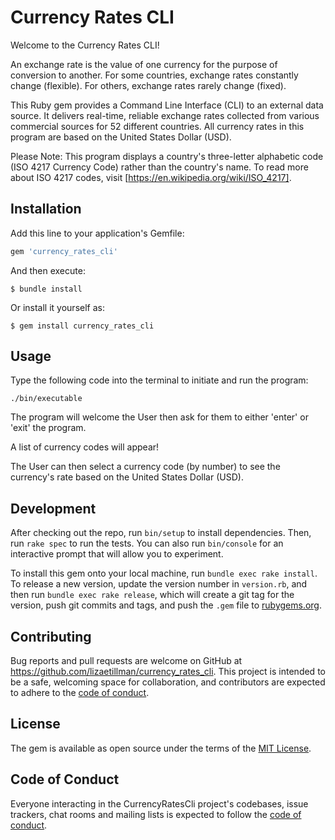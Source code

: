 # Currency Rates CLI

Welcome to the Currency Rates CLI! 

An exchange rate is the value of one currency for the purpose of conversion to another. For some countries, exchange rates constantly change (flexible). For others, exchange rates rarely change (fixed).

This Ruby gem provides a Command Line Interface (CLI) to an external data source. It delivers real-time, reliable exchange rates collected from various commercial sources for 52 different countries. All currency rates in this program are based on the United States Dollar (USD).

Please Note:  This program displays a country's three-letter alphabetic code (ISO 4217 Currency Code) rather than the country's name. To read more about ISO 4217 codes, visit [https://en.wikipedia.org/wiki/ISO_4217].  

## Installation

Add this line to your application's Gemfile:

```ruby
gem 'currency_rates_cli'
```

And then execute:

    $ bundle install

Or install it yourself as:

    $ gem install currency_rates_cli

## Usage

Type the following code into the terminal to initiate and run the program:


    ./bin/executable

The program will welcome the User then ask for them to either 'enter' or 'exit' the program.

A list of currency codes will appear!

The User can then select a currency code (by number) to see the currency's rate based on the United States Dollar (USD).

## Development

After checking out the repo, run `bin/setup` to install dependencies. Then, run `rake spec` to run the tests. You can also run `bin/console` for an interactive prompt that will allow you to experiment.

To install this gem onto your local machine, run `bundle exec rake install`. To release a new version, update the version number in `version.rb`, and then run `bundle exec rake release`, which will create a git tag for the version, push git commits and tags, and push the `.gem` file to [rubygems.org](https://rubygems.org).

## Contributing

Bug reports and pull requests are welcome on GitHub at https://github.com/lizaetillman/currency_rates_cli. This project is intended to be a safe, welcoming space for collaboration, and contributors are expected to adhere to the [code of conduct](https://github.com/lizaetillman/currency_rates_cli/blob/master/CODE_OF_CONDUCT.md).


## License

The gem is available as open source under the terms of the [MIT License](https://opensource.org/licenses/MIT).

## Code of Conduct

Everyone interacting in the CurrencyRatesCli project's codebases, issue trackers, chat rooms and mailing lists is expected to follow the [code of conduct](https://github.com/lizaetillman/currency_rates_cli/blob/master/CODE_OF_CONDUCT.md).
